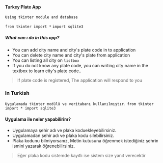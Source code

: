 #### Turkey Plate App
`Using tkinter module and database`

`from tkinter import *`
`import sqlite3`
##### What can ı do in this app?
* You can add city name and city's plate code in to application
* You can delete city name and city's plate from application
* You can listing all city on `listbox`
* If you do not know any plate code, you can writing city name in the textbox to learn city's plate code..
>If plate code is registered, The application will respond to you
### In Turkish
`Uygulamada tkinter modülü ve veritabanı kullanılmıştır.`
`from tkinter import *
import sqlite3`
#### Uygulama ile neler yapabilirim?
* Uygulamaya şehir adı ve plaka koduekleyebilirsiniz.
* Uygulamadan şehir adı ve plaka kodu silebilirsiniz.
* Plaka kodunu bilmiyorsanız, Metin kutusuna öğrenmek istediğiniz şehrin ismini yazarak öğrenebilirsiniz.
>Eğer plaka kodu sistemde kayıtlı ise sistem size yanıt verecektir
